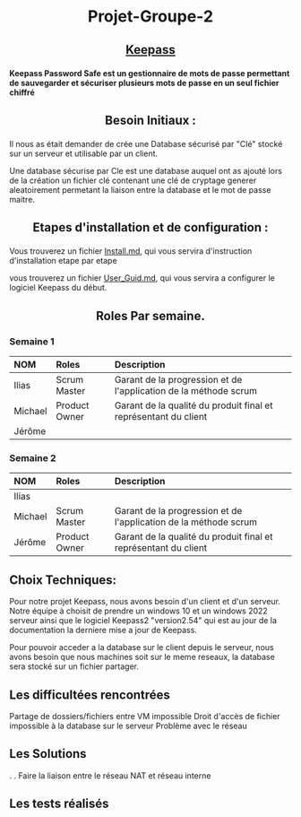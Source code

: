 # <p align =center>Projet-Groupe-2 

 ## <p align =center> [Keepass](https://keepass.info/) </p>

**Keepass Password Safe est un gestionnaire de mots de passe permettant de sauvegarder et sécuriser plusieurs mots de passe en un seul fichier chiffré**

## <p align =center> Besoin Initiaux :

Il nous as était demander de crée une Database sécurisé par "Clé" stocké sur un serveur et utilisable par un client.

Une database sécurise par Cle est une database auquel ont as ajouté lors de la création un fichier clé contenant une clé de cryptage generer aleatoirement permetant la liaison entre la database et le mot de passe maitre.

## <p align =center> Etapes d'installation et de configuration :

Vous trouverez un fichier [Install.md](), qui vous servira d'instruction d'installation etape par etape

vous trouverez un fichier [User_Guid.md](https://github.com/iliasssss/Projet-Groupe-2/blob/main/USER_GUIDE.md), qui vous servira a configurer le logiciel Keepass du début.

## <p align =center> Roles Par semaine.

### Semaine 1 
| NOM | Roles | Description |
| :-- |:----- | :---------- |
| Ilias    | Scrum Master      | Garant de la progression et de l'application de la méthode scrum           |
|  Michael   | Product Owner      |   Garant de la qualité du produit final et représentant du client         |
|  Jérôme  |       |             |  Tests et travail sur présentation         |

### Semaine 2 
| NOM | Roles | Description |
| :-- |:----- | :---------- |
| Ilias    |       |            |
|  Michael   | Scrum Master      |  Garant de la progression et de l'application de la méthode scrum          |
|  Jérôme  |  Product Owner     |  Garant de la qualité du produit final et représentant du client          |

## Choix Techniques:

Pour notre projet Keepass, nous avons besoin d'un client et d'un serveur. Notre équipe à choisit de prendre un windows 10 et un windows 2022 serveur ainsi que le logiciel Keepass2 "version2.54" qui est au jour de la documentation la derniere mise a jour de Keepass.

Pour pouvoir acceder a la database sur le client depuis le serveur, nous avons besoin que nous machines soit sur le meme reseaux, la database sera stocké sur un fichier partager. 

## Les difficultées rencontrées
Partage de dossiers/fichiers entre VM impossible 
Droit d'accès de fichier impossible à la database sur le serveur
Problème avec le réseau 

## Les Solutions 

.
.
Faire la liaison entre le réseau NAT et réseau interne
## Les tests réalisés
